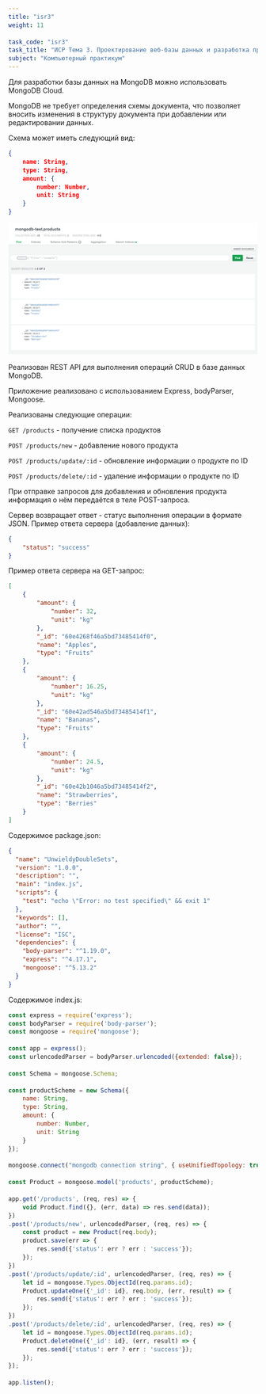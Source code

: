 ```yaml
---
title: "isr3"
weight: 11

task_code: "isr3"
task_title: "ИСР Тема 3. Проектирование веб-базы данных и разработка приложения на основе фреймворка Express с реализацией маршрутизации и операций CRUD над простой БД с обработкой запросов REST"
subject: "Компьютерный практикум"
---
```


Для разработки базы данных на MongoDB можно использовать MongoDB Cloud.

MongoDB не требует определения схемы документа, что позволяет вносить изменения в структуру документа при добавлении или редактировании данных.

Схема может иметь следующий вид:

```json
{
    name: String,
    type: String,
    amount: {
        number: Number,
        unit: String
    }
}
```

![ИСР тема 3](./isr-3-screenshots/1.png)

Реализован REST API для выполнения операций CRUD в базе данных MongoDB.

Приложение реализовано с использованием Express, bodyParser, Mongoose.

Реализованы следующие операции:

`GET /products` - получение списка продуктов

`POST /products/new` - добавление нового продукта

`POST /products/update/:id` - обновление информации о продукте по ID

`POST /products/delete/:id` - удаление информации о продукте по ID

При отправке запросов для добавления и обновления продукта информация о нём передаётся в теле POST-запроса.

Сервер возвращает ответ - статус выполнения операции в формате JSON. Пример ответа сервера (добавление данных):

```json
{
    "status": "success"
}
```

Пример ответа сервера на GET-запрос:

```json
[
    {
        "amount": {
            "number": 32,
            "unit": "kg"
        },
        "_id": "60e4268f46a5bd73485414f0",
        "name": "Apples",
        "type": "Fruits"
    },
    {
        "amount": {
            "number": 16.25,
            "unit": "kg"
        },
        "_id": "60e42ad546a5bd73485414f1",
        "name": "Bananas",
        "type": "Fruits"
    },
    {
        "amount": {
            "number": 24.5,
            "unit": "kg"
        },
        "_id": "60e42b1046a5bd73485414f2",
        "name": "Strawberries",
        "type": "Berries"
    }
]
```

Содержимое package.json:

```json
{
  "name": "UnwieldyDoubleSets",
  "version": "1.0.0",
  "description": "",
  "main": "index.js",
  "scripts": {
    "test": "echo \"Error: no test specified\" && exit 1"
  },
  "keywords": [],
  "author": "",
  "license": "ISC",
  "dependencies": {
    "body-parser": "^1.19.0",
    "express": "^4.17.1",
    "mongoose": "^5.13.2"
  }
}
```

Содержимое index.js:

```js
const express = require('express');
const bodyParser = require('body-parser');
const mongoose = require('mongoose');

const app = express();
const urlencodedParser = bodyParser.urlencoded({extended: false});

const Schema = mongoose.Schema;

const productScheme = new Schema({
    name: String,
    type: String,
    amount: {
        number: Number,
        unit: String
    }
});

mongoose.connect("mongodb connection string", { useUnifiedTopology: true, useNewUrlParser: true });

const Product = mongoose.model('products', productScheme);

app.get('/products', (req, res) => {
    void Product.find({}, (err, data) => res.send(data));
})
.post('/products/new', urlencodedParser, (req, res) => {
    const product = new Product(req.body);
    product.save(err => {
        res.send({'status': err ? err : 'success'});
    });
})
.post('/products/update/:id', urlencodedParser, (req, res) => {
    let id = mongoose.Types.ObjectId(req.params.id);
    Product.updateOne({'_id': id}, req.body, (err, result) => {
        res.send({'status': err ? err : 'success'});
    });
})
.post('/products/delete/:id', urlencodedParser, (req, res) => {
    let id = mongoose.Types.ObjectId(req.params.id);
    Product.deleteOne({'_id': id}, (err, result) => {
        res.send({'status': err ? err : 'success'});
    });
});

app.listen();
```
